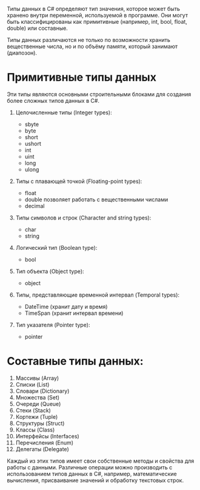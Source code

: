 Типы данных в C# определяют тип значения, которое может быть хранено внутри переменной, используемой в программе. Они могут быть классифицированы как примитивные (например, int, bool, float, double) или составные.

Типы данных различаются не только по возможности хранить вещественные числа, но и по объёму памяти, который занимают (диапозон).

# Примитивные типы данных
Эти типы являются основными строительными блоками для создания более сложных типов данных в C#.

1. Целочисленные типы (Integer types):
   - sbyte
   - byte
   - short
   - ushort
   - int
   - uint
   - long
   - ulong
   
2. Типы с плавающей точкой (Floating-point types):
   - float 
   - double позволяет работать с вещественными числами
   - decimal
   
3. Типы символов и строк (Character and string types):
   - char
   - string
   
4. Логический тип (Boolean type):
   - bool
   
5. Тип объекта (Object type):
   - object
   
6. Типы, представляющие временной интервал (Temporal types):
   - DateTime (хранит дату и время)
   - TimeSpan (хранит интервал времени)
   
7. Тип указателя (Pointer type):
   - pointer

# Составные типы данных:

1. Массивы (Array)
2. Списки (List)
3. Словари (Dictionary)
4. Множества (Set)
5. Очереди (Queue)
6. Стеки (Stack)
7. Кортежи (Tuple)
8. Структуры (Struct)
9. Классы (Class)
10. Интерфейсы (Interfaces)
11. Перечисления (Enum)
12. Делегаты (Delegate)

Каждый из этих типов имеет свои собственные методы и свойства для работы с данными. Различные операции можно производить с использованием типов данных в C#, например, математические вычисления, присваивание значений и обработку текстовых строк.

